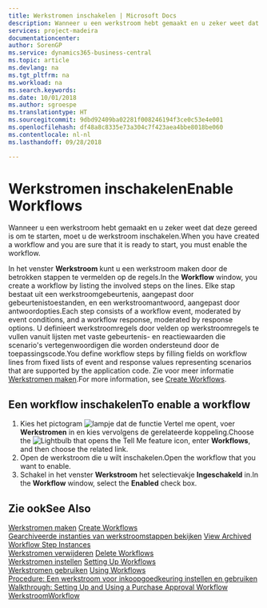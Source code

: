 ```yaml
---
title: Werkstromen inschakelen | Microsoft Docs
description: Wanneer u een werkstroom hebt gemaakt en u zeker weet dat deze gereed is om te starten, moet u de werkstroom inschakelen.
services: project-madeira
documentationcenter: 
author: SorenGP
ms.service: dynamics365-business-central
ms.topic: article
ms.devlang: na
ms.tgt_pltfrm: na
ms.workload: na
ms.search.keywords: 
ms.date: 10/01/2018
ms.author: sgroespe
ms.translationtype: HT
ms.sourcegitcommit: 9dbd92409ba02281f008246194f3ce0c53e4e001
ms.openlocfilehash: df48a8c8335e73a304c7f423aea4bbe8018be060
ms.contentlocale: nl-nl
ms.lasthandoff: 09/28/2018

---
```

# <a name="enable-workflows"></a><span data-ttu-id="0168e-103">Werkstromen inschakelen</span><span class="sxs-lookup"><span data-stu-id="0168e-103">Enable Workflows</span></span>
<span data-ttu-id="0168e-104">Wanneer u een werkstroom hebt gemaakt en u zeker weet dat deze gereed is om te starten, moet u de werkstroom inschakelen.</span><span class="sxs-lookup"><span data-stu-id="0168e-104">When you have created a workflow and you are sure that it is ready to start, you must enable the workflow.</span></span>  

 <span data-ttu-id="0168e-105">In het venster **Werkstroom** kunt u een werkstroom maken door de betrokken stappen te vermelden op de regels.</span><span class="sxs-lookup"><span data-stu-id="0168e-105">In the **Workflow** window, you create a workflow by listing the involved steps on the lines.</span></span> <span data-ttu-id="0168e-106">Elke stap bestaat uit een werkstroomgebeurtenis, aangepast door gebeurtenistoestanden, en een werkstroomantwoord, aangepast door antwoordopties.</span><span class="sxs-lookup"><span data-stu-id="0168e-106">Each step consists of a workflow event, moderated by event conditions, and a workflow response, moderated by response options.</span></span> <span data-ttu-id="0168e-107">U definieert werkstroomregels door velden op werkstroomregels te vullen vanuit lijsten met vaste gebeurtenis- en reactiewaarden die scenario's vertegenwoordigen die worden ondersteund door de toepassingscode.</span><span class="sxs-lookup"><span data-stu-id="0168e-107">You define workflow steps by filling fields on workflow lines from fixed lists of event and response values representing scenarios that are supported by the application code.</span></span> <span data-ttu-id="0168e-108">Zie voor meer informatie [Werkstromen maken](across-how-to-create-workflows.md).</span><span class="sxs-lookup"><span data-stu-id="0168e-108">For more information, see [Create Workflows](across-how-to-create-workflows.md).</span></span>  

## <a name="to-enable-a-workflow"></a><span data-ttu-id="0168e-109">Een workflow inschakelen</span><span class="sxs-lookup"><span data-stu-id="0168e-109">To enable a workflow</span></span>  
1.  <span data-ttu-id="0168e-110">Kies het pictogram ![lampje dat de functie Vertel me opent](media/ui-search/search_small.png "Vertel me wat u wilt doen"), voer **Werkstromen** in en kies vervolgens de gerelateerde koppeling.</span><span class="sxs-lookup"><span data-stu-id="0168e-110">Choose the ![Lightbulb that opens the Tell Me feature](media/ui-search/search_small.png "Tell me what you want to do") icon, enter **Workflows**, and then choose the related link.</span></span>  
2.  <span data-ttu-id="0168e-111">Open de werkstroom die u wilt inschakelen.</span><span class="sxs-lookup"><span data-stu-id="0168e-111">Open the workflow that you want to enable.</span></span>  
3.  <span data-ttu-id="0168e-112">Schakel in het venster **Werkstroom** het selectievakje **Ingeschakeld** in.</span><span class="sxs-lookup"><span data-stu-id="0168e-112">In the **Workflow** window, select the **Enabled** check box.</span></span>  

## <a name="see-also"></a><span data-ttu-id="0168e-113">Zie ook</span><span class="sxs-lookup"><span data-stu-id="0168e-113">See Also</span></span>  
 <span data-ttu-id="0168e-114">[Werkstromen maken](across-how-to-create-workflows.md) </span><span class="sxs-lookup"><span data-stu-id="0168e-114">[Create Workflows](across-how-to-create-workflows.md) </span></span>  
 <span data-ttu-id="0168e-115">[Gearchiveerde instanties van werkstroomstappen bekijken](across-how-to-view-archived-workflow-step-instances.md) </span><span class="sxs-lookup"><span data-stu-id="0168e-115">[View Archived Workflow Step Instances](across-how-to-view-archived-workflow-step-instances.md) </span></span>  
 <span data-ttu-id="0168e-116">[Werkstromen verwijderen](across-how-to-delete-workflows.md) </span><span class="sxs-lookup"><span data-stu-id="0168e-116">[Delete Workflows](across-how-to-delete-workflows.md) </span></span>  
 <span data-ttu-id="0168e-117">[Werkstromen instellen](across-set-up-workflows.md) </span><span class="sxs-lookup"><span data-stu-id="0168e-117">[Setting Up Workflows](across-set-up-workflows.md) </span></span>  
 <span data-ttu-id="0168e-118">[Werkstromen gebruiken](across-use-workflows.md) </span><span class="sxs-lookup"><span data-stu-id="0168e-118">[Using Workflows](across-use-workflows.md) </span></span>  
 <span data-ttu-id="0168e-119">[Procedure: Een werkstroom voor inkoopgoedkeuring instellen en gebruiken](walkthrough-setting-up-and-using-a-purchase-approval-workflow.md) </span><span class="sxs-lookup"><span data-stu-id="0168e-119">[Walkthrough: Setting Up and Using a Purchase Approval Workflow](walkthrough-setting-up-and-using-a-purchase-approval-workflow.md) </span></span>  
 [<span data-ttu-id="0168e-120">Werkstroom</span><span class="sxs-lookup"><span data-stu-id="0168e-120">Workflow</span></span>](across-workflow.md)   

